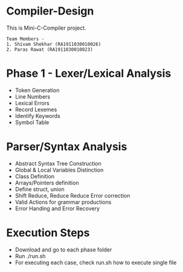 # Compiler-Design

This is Mini-C-Compiler project.

```
Team Members -
1. Shivam Shekhar (RA1911030010026)
2. Paras Rawat (RA1911030010023)
```

# Phase 1 - Lexer/Lexical Analysis

- Token Generation
- Line Numbers
- Lexical Errors
- Record Lexemes
- Identify Keywords
- Symbol Table

# Parser/Syntax Analysis

- Abstract Syntax Tree Construction
- Global & Local Variables Distinction
- Class Definition
- Arrays/Pointers definition
- Define struct, union
- Shift Reduce, Reduce Reduce Error correction
- Valid Actions for grammar productions
- Error Handing and Error Recovery

# Execution Steps

- Download and go to each phase folder
- Run ./run.sh
- For executing each case, check run.sh how to execute single file
